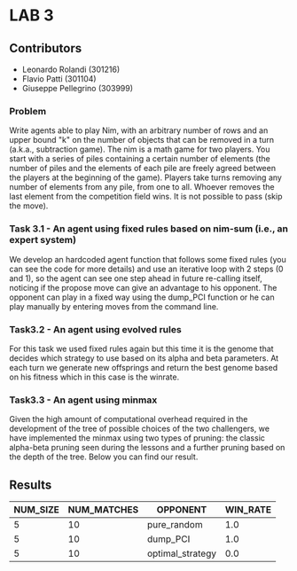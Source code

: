 # LAB 3

## Contributors
-  Leonardo Rolandi (301216)
-  Flavio Patti (301104)
-  Giuseppe Pellegrino (303999) 

### Problem
Write agents able to play Nim, with an arbitrary number of rows and an upper bound "k" on the number of objects that can be removed in a turn (a.k.a., subtraction game).
The nim is a math game for two players. You start with a series of piles containing a certain number of elements (the number of piles and the elements of each pile are freely agreed between the players at the beginning of the game). Players take turns removing any number of elements from any pile, from one to all. Whoever removes the last element from the competition field wins. It is not possible to pass (skip the move).

### Task 3.1 - An agent using fixed rules based on nim-sum (i.e., an expert system)
We develop an hardcoded agent function that follows some fixed rules (you can see the code for more details) and use an iterative loop with 2 steps (0 and 1), so the agent can see one step ahead in future re-calling itself, noticing if the propose move can give an advantage to his opponent. The opponent can play in a fixed way using the dump_PCI function or he can play manually by entering moves from the command line.

### Task3.2 - An agent using evolved rules
For this task we used fixed rules again but this time it is the genome that decides which strategy to use based on its alpha and beta parameters.
At each turn we generate new offsprings and return the best genome based on his fitness which in this case is the winrate.

### Task3.3 - An agent using minmax
Given the high amount of computational overhead required in the development of the tree of possible choices of the two challengers, we have implemented the minmax using two types of pruning: the classic alpha-beta pruning seen during the lessons and a further pruning based on the depth of the tree. Below you can find our result.

## Results

|  NUM_SIZE | NUM_MATCHES |   OPPONENT       |  WIN_RATE  |
| --------- | ----------- | --------------   | ---------  |
|    5      |      10     |   pure_random    |     1.0    |
|    5      |      10     |    dump_PCI      |     1.0    |
|    5      |      10     | optimal_strategy |     0.0    |